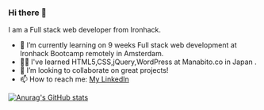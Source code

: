 ### Hi there 👋

I am a Full stack web developer from Ironhack.

- 🚀 I’m currently learning on 9 weeks Full stack web development at Ironhack Bootcamp remotely in Amsterdam.
- 👩‍💻 I've learned HTML5,CSS,jQuery,WordPress at Manabito.co in Japan .
- 👯 I’m looking to collaborate on great projects!
- 📫 How to reach me: [My LinkedIn](https://www.linkedin.com/in/megumi-kawagoe-88j)

[![Anurag's GitHub stats](https://github-readme-stats.vercel.app/api?username=Megumikawa)](https://github.com/anuraghazra/github-readme-stats)
